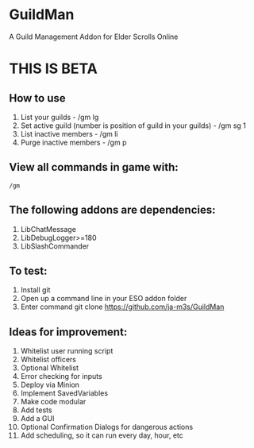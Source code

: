# GuildMan
A Guild Management Addon for Elder Scrolls Online

# THIS IS BETA

## How to use

1. List your guilds - /gm lg
2. Set active guild (number is position of guild in your guilds) - /gm sg 1 
3. List inactive members - /gm li
4. Purge inactive members - /gm p

## View all commands in game with:
    /gm 

## The following addons are dependencies:
1. LibChatMessage 
2. LibDebugLogger>=180 
3. LibSlashCommander

## To test:
1. Install git
2. Open up a command line in your ESO addon folder 
3. Enter command git clone https://github.com/ja-m3s/GuildMan

## Ideas for improvement:
1. Whitelist user running script
2. Whitelist officers
3. Optional Whitelist 
4. Error checking for inputs
5. Deploy via Minion
6. Implement SavedVariables
7. Make code modular
8. Add tests
9. Add a GUI
10. Optional Confirmation Dialogs for dangerous actions
11. Add scheduling, so it can run every day, hour, etc